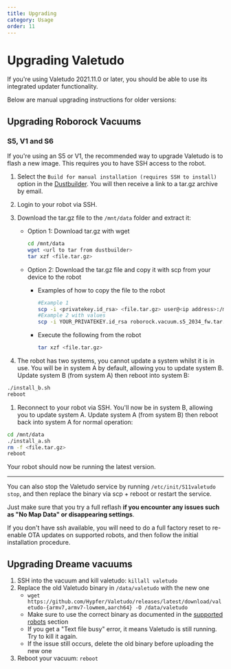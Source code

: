 ```yaml
---
title: Upgrading
category: Usage
order: 11
---
```

# Upgrading Valetudo

If you're using Valetudo 2021.11.0 or later, you should be able to use its integrated updater functionality.

Below are manual upgrading instructions for older versions:

## Upgrading Roborock Vacuums

### S5, V1 and S6

If you're using an S5 or V1, the recommended way to upgrade Valetudo is to flash a new image. This requires you to have SSH access to the robot.

1. Select the `Build for manual installation (requires SSH to install)` option in the [Dustbuilder](https://builder.dontvacuum.me/). You will then receive a link to a tar.gz archive by email.
2. Login to your robot via SSH.
3. Download the tar.gz file to the `/mnt/data` folder and extract it:
   - Option 1: Download tar.gz with wget
      ```sh
      cd /mnt/data
      wget <url to tar from dustbuilder>
      tar xzf <file.tar.gz>
      ```

   - Option 2: Download the tar.gz file and copy it with scp from your device to the robot

      - Examples of how to copy the file to the robot

         ```sh
         #Example 1 
         scp -i <privatekey.id_rsa> <file.tar.gz> user@<ip address>:/mnt/data
         #Example 2 with values
         scp -i YOUR_PRIVATEKEY.id_rsa roborock.vacuum.s5_2034_fw.tar.gz root@192.168.8.1:/mnt/data
         ```

      - Execute the following from the robot

         ```sh
         tar xzf <file.tar.gz>
         ```

4. The robot has two systems, you cannot update a system whilst it is in use. You will be in system A by default, allowing you to update system B. Update system B (from system A) then reboot into system B:
```sh
./install_b.sh
reboot
```
1. Reconnect to your robot via SSH. You'll now be in system B, allowing you to update system A. Update system A (from system B) then reboot back into system A for normal operation:
```sh
cd /mnt/data
./install_a.sh
rm -f <file.tar.gz>
reboot
```

Your robot should now be running the latest version.

---

You can also stop the Valetudo service by running `/etc/init/S11valetudo stop`, and then replace the binary via scp + reboot or restart the service.

Just make sure that you try a full reflash **if you encounter any issues such as "No Map Data" or disappearing settings**.

If you don't have ssh available, you will need to do a full factory reset to re-enable OTA updates on supported robots, and then follow the initial installation procedure.


## Upgrading Dreame vacuums

1. SSH into the vacuum and kill valetudo: `killall valetudo`
2. Replace the old Valetudo binary in `/data/valetudo` with the new one
   - `wget https://github.com/Hypfer/Valetudo/releases/latest/download/valetudo-{armv7,armv7-lowmem,aarch64} -O /data/valetudo`
   - Make sure to use the correct binary as documented in the [supported robots](https://valetudo.cloud/pages/general/supported-robots.html) section
   - If you get a "Text file busy" error, it means Valetudo is still running. Try to kill it again.
   - If the issue still occurs, delete the old binary before uploading the new one
3. Reboot your vacuum: `reboot`

